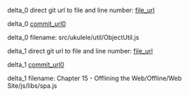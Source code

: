 delta_0 direct git url to file and line number: [file_url](https://www.github.com/momoko8443/ukulelejs/commit/cfe306d57f636f894f6de3da06d69db996dd8f62/#diff-34cac152badcfdc09fe2976a39af809f25e68df5f5a2044bcdbe412a8fde8197L75)

delta_0 [commit_url0](https://www.github.com/momoko8443/ukulelejs/commit/cfe306d57f636f894f6de3da06d69db996dd8f62)

delta_0 filename: src/ukulele/util/ObjectUtil.js



delta_1 direct git url to file and line number: [file_url](https://www.github.com/docluv/movies/commit/8d533ecab134e1e211ff5512c66913fa1479fa15/#diff-a1b30e1827fbe75672403e2a72785d0d12ad688020edb95801f93639f43d393aL48)

delta_1 [commit_url0](https://www.github.com/docluv/movies/commit/8d533ecab134e1e211ff5512c66913fa1479fa15)

delta_1 filename: Chapter 15 - Offlining the Web/Offline/Web Site/js/libs/spa.js



